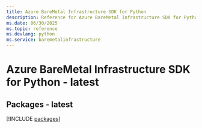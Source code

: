```yaml
---
title: Azure BareMetal Infrastructure SDK for Python
description: Reference for Azure BareMetal Infrastructure SDK for Python
ms.date: 06/30/2025
ms.topic: reference
ms.devlang: python
ms.service: baremetalinfrastructure
---
```

# Azure BareMetal Infrastructure SDK for Python - latest
## Packages - latest
[!INCLUDE [packages](baremetal-infrastructure-index.md)]